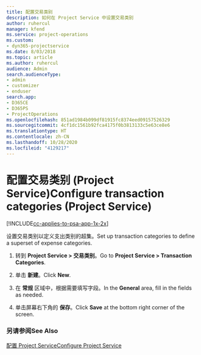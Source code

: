 ```yaml
---
title: 配置交易类别
description: 如何在 Project Service 中设置交易类别
author: ruhercul
manager: kfend
ms.service: project-operations
ms.custom:
- dyn365-projectservice
ms.date: 8/03/2018
ms.topic: article
ms.author: ruhercul
audience: Admin
search.audienceType:
- admin
- customizer
- enduser
search.app:
- D365CE
- D365PS
- ProjectOperations
ms.openlocfilehash: 851ad1984b099df81915fc8374eed09157526329
ms.sourcegitcommit: 4cf1dc1561b92fca4175f0b3813133c5e63ce8e6
ms.translationtype: HT
ms.contentlocale: zh-CN
ms.lasthandoff: 10/28/2020
ms.locfileid: "4129217"
---
```

# <a name="configure-transaction-categories-project-service"></a><span data-ttu-id="6e96f-103">配置交易类别 (Project Service)</span><span class="sxs-lookup"><span data-stu-id="6e96f-103">Configure transaction categories (Project Service)</span></span>

[!INCLUDE[cc-applies-to-psa-app-1x-2x](../includes/cc-applies-to-psa-app-1x-2x.md)]

<span data-ttu-id="6e96f-104">设置交易类别以定义支出类别的超集。</span><span class="sxs-lookup"><span data-stu-id="6e96f-104">Set up transaction categories to define a superset of expense categories.</span></span>  
  
1.  <span data-ttu-id="6e96f-105">转到 **Project Service > 交易类别**。</span><span class="sxs-lookup"><span data-stu-id="6e96f-105">Go to **Project Service > Transaction Categories**.</span></span>  
  
2.  <span data-ttu-id="6e96f-106">单击 **新建**。</span><span class="sxs-lookup"><span data-stu-id="6e96f-106">Click **New**.</span></span>  
  
3.  <span data-ttu-id="6e96f-107">在 **常规** 区域中，根据需要填写字段。</span><span class="sxs-lookup"><span data-stu-id="6e96f-107">In the **General** area, fill in the fields as needed.</span></span>  
  
4.  <span data-ttu-id="6e96f-108">单击屏幕右下角的 **保存**。</span><span class="sxs-lookup"><span data-stu-id="6e96f-108">Click **Save** at the bottom right corner of the screen.</span></span>  
  
### <a name="see-also"></a><span data-ttu-id="6e96f-109">另请参阅</span><span class="sxs-lookup"><span data-stu-id="6e96f-109">See Also</span></span>  
 [<span data-ttu-id="6e96f-110">配置 Project Service</span><span class="sxs-lookup"><span data-stu-id="6e96f-110">Configure Project Service</span></span>](../psa/configure.md)
